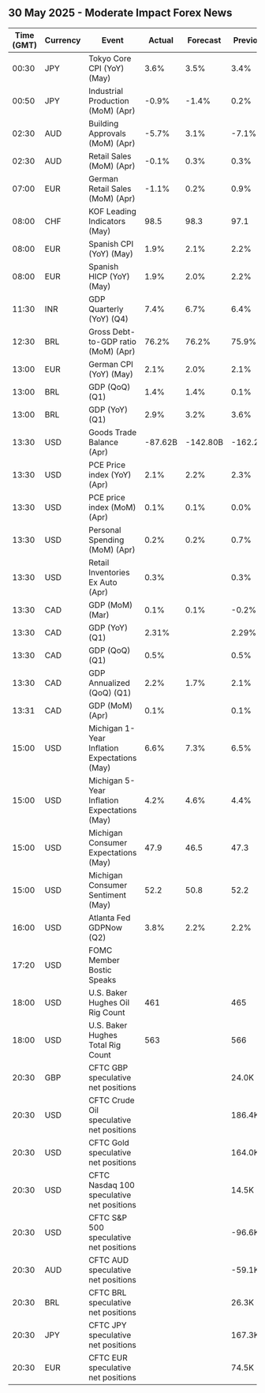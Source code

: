 ## 30 May 2025 - Moderate Impact Forex News

| Time (GMT) | Currency | Event | Actual | Forecast | Previous |
|------|----------|-------|--------|----------|----------|
| 00:30 | JPY | Tokyo Core CPI (YoY) (May) | 3.6% | 3.5% | 3.4% |
| 00:50 | JPY | Industrial Production (MoM) (Apr) | -0.9% | -1.4% | 0.2% |
| 02:30 | AUD | Building Approvals (MoM) (Apr) | -5.7% | 3.1% | -7.1% |
| 02:30 | AUD | Retail Sales (MoM) (Apr) | -0.1% | 0.3% | 0.3% |
| 07:00 | EUR | German Retail Sales (MoM) (Apr) | -1.1% | 0.2% | 0.9% |
| 08:00 | CHF | KOF Leading Indicators (May) | 98.5 | 98.3 | 97.1 |
| 08:00 | EUR | Spanish CPI (YoY) (May) | 1.9% | 2.1% | 2.2% |
| 08:00 | EUR | Spanish HICP (YoY) (May) | 1.9% | 2.0% | 2.2% |
| 11:30 | INR | GDP Quarterly (YoY) (Q4) | 7.4% | 6.7% | 6.4% |
| 12:30 | BRL | Gross Debt-to-GDP ratio (MoM) (Apr) | 76.2% | 76.2% | 75.9% |
| 13:00 | EUR | German CPI (YoY) (May) | 2.1% | 2.0% | 2.1% |
| 13:00 | BRL | GDP (QoQ) (Q1) | 1.4% | 1.4% | 0.1% |
| 13:00 | BRL | GDP (YoY) (Q1) | 2.9% | 3.2% | 3.6% |
| 13:30 | USD | Goods Trade Balance (Apr) | -87.62B | -142.80B | -162.25B |
| 13:30 | USD | PCE Price index (YoY) (Apr) | 2.1% | 2.2% | 2.3% |
| 13:30 | USD | PCE price index (MoM) (Apr) | 0.1% | 0.1% | 0.0% |
| 13:30 | USD | Personal Spending (MoM) (Apr) | 0.2% | 0.2% | 0.7% |
| 13:30 | USD | Retail Inventories Ex Auto (Apr) | 0.3% |  | 0.3% |
| 13:30 | CAD | GDP (MoM) (Mar) | 0.1% | 0.1% | -0.2% |
| 13:30 | CAD | GDP (YoY) (Q1) | 2.31% |  | 2.29% |
| 13:30 | CAD | GDP (QoQ) (Q1) | 0.5% |  | 0.5% |
| 13:30 | CAD | GDP Annualized (QoQ) (Q1) | 2.2% | 1.7% | 2.1% |
| 13:31 | CAD | GDP (MoM) (Apr) | 0.1% |  | 0.1% |
| 15:00 | USD | Michigan 1-Year Inflation Expectations (May) | 6.6% | 7.3% | 6.5% |
| 15:00 | USD | Michigan 5-Year Inflation Expectations (May) | 4.2% | 4.6% | 4.4% |
| 15:00 | USD | Michigan Consumer Expectations (May) | 47.9 | 46.5 | 47.3 |
| 15:00 | USD | Michigan Consumer Sentiment (May) | 52.2 | 50.8 | 52.2 |
| 16:00 | USD | Atlanta Fed GDPNow (Q2) | 3.8% | 2.2% | 2.2% |
| 17:20 | USD | FOMC Member Bostic Speaks |  |  |  |
| 18:00 | USD | U.S. Baker Hughes Oil Rig Count | 461 |  | 465 |
| 18:00 | USD | U.S. Baker Hughes Total Rig Count | 563 |  | 566 |
| 20:30 | GBP | CFTC GBP speculative net positions |  |  | 24.0K |
| 20:30 | USD | CFTC Crude Oil speculative net positions |  |  | 186.4K |
| 20:30 | USD | CFTC Gold speculative net positions |  |  | 164.0K |
| 20:30 | USD | CFTC Nasdaq 100 speculative net positions |  |  | 14.5K |
| 20:30 | USD | CFTC S&P 500 speculative net positions |  |  | -96.6K |
| 20:30 | AUD | CFTC AUD speculative net positions |  |  | -59.1K |
| 20:30 | BRL | CFTC BRL speculative net positions |  |  | 26.3K |
| 20:30 | JPY | CFTC JPY speculative net positions |  |  | 167.3K |
| 20:30 | EUR | CFTC EUR speculative net positions |  |  | 74.5K |
